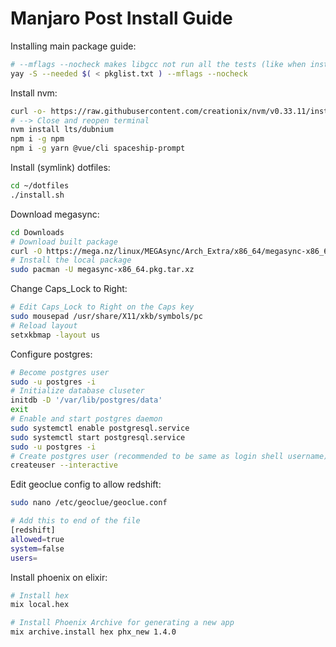 # Manjaro Post Install Guide

Installing main package guide:

```sh
# --mflags --nocheck makes libgcc not run all the tests (like when installing discord)
yay -S --needed $( < pkglist.txt ) --mflags --nocheck
```

Install nvm:

```sh
curl -o- https://raw.githubusercontent.com/creationix/nvm/v0.33.11/install.sh | zsh
# --> Close and reopen terminal
nvm install lts/dubnium
npm i -g npm
npm i -g yarn @vue/cli spaceship-prompt
```

Install (symlink) dotfiles:

```sh
cd ~/dotfiles
./install.sh
```

Download megasync:

```sh
cd Downloads
# Download built package
curl -O https://mega.nz/linux/MEGAsync/Arch_Extra/x86_64/megasync-x86_64.pkg.tar.xz
# Install the local package
sudo pacman -U megasync-x86_64.pkg.tar.xz
```

Change Caps_Lock to Right:

```sh
# Edit Caps_Lock to Right on the Caps key
sudo mousepad /usr/share/X11/xkb/symbols/pc
# Reload layout
setxkbmap -layout us
```

Configure postgres:

```sh
# Become postgres user
sudo -u postgres -i
# Initialize database cluseter
initdb -D '/var/lib/postgres/data'
exit
# Enable and start postgres daemon
sudo systemctl enable postgresql.service
sudo systemctl start postgresql.service
sudo -u postgres -i
# Create postgres user (recommended to be same as login shell username)
createuser --interactive
```

Edit geoclue config to allow redshift:

```sh
sudo nano /etc/geoclue/geoclue.conf

# Add this to end of the file
[redshift]
allowed=true
system=false
users=
```

Install phoenix on elixir:

```sh
# Install hex
mix local.hex

# Install Phoenix Archive for generating a new app
mix archive.install hex phx_new 1.4.0
```
